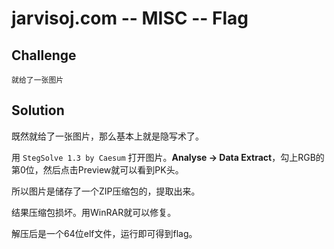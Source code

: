 # jarvisoj.com -- MISC -- Flag

## Challenge

```
就给了一张图片
```

## Solution

既然就给了一张图片，那么基本上就是隐写术了。

用 `StegSolve 1.3 by Caesum` 打开图片。__Analyse -> Data Extract__，勾上RGB的第0位，然后点击Preview就可以看到PK头。

所以图片是储存了一个ZIP压缩包的，提取出来。

结果压缩包损坏。用WinRAR就可以修复。

解压后是一个64位elf文件，运行即可得到flag。

